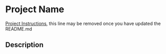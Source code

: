 # Project Name

[Project Instructions](./INSTRUCTIONS.md), this line may be removed once you have updated the README.md

## Description

